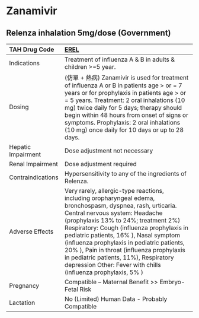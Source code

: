 # Zanamivir

## Relenza inhalation 5mg/dose (Government)

| TAH Drug Code      | [EREL](https://www.tahsda.org.tw/drugs/hissearch.php?drug_code=EREL)                                                                                                                                                                                                                                                                                                                                                                                                            |
|:-------------------|:--------------------------------------------------------------------------------------------------------------------------------------------------------------------------------------------------------------------------------------------------------------------------------------------------------------------------------------------------------------------------------------------------------------------------------------------------------------------------------|
| Indications        | Treatment of influenza A & B in adults & children >=5 year.                                                                                                                                                                                                                                                                                                                                                                                                                     |
| Dosing             | (仿單 + 熱病) Zanamivir is used for treatment of influenza A or B in patients age > or = 7 years or for prophylaxis in patients age > or = 5 years. Treatment: 2 oral inhalations (10 mg) twice daily for 5 days; therapy should begin within 48 hours from onset of signs or symptoms. Prophylaxis: 2 oral inhalations (10 mg) once daily for 10 days or up to 28 days.                                                                                                        |
| Hepatic Impairment | Dose adjustment not necessary                                                                                                                                                                                                                                                                                                                                                                                                                                                   |
| Renal Impairment   | Dose adjustment required                                                                                                                                                                                                                                                                                                                                                                                                                                                        |
| Contraindications  | Hypersensitivity to any of the ingredients of Relenza.                                                                                                                                                                                                                                                                                                                                                                                                                          |
| Adverse Effects    | Very rarely, allergic-type reactions, including oropharyngeal edema, bronchospasm, dyspnea, rash, urticaria. Central nervous system: Headache (prophylaxis 13% to 24%; treatment 2%) Respiratory: Cough (influenza prophylaxis in pediatric patients, 16% ), Nasal symptom (influenza prophylaxis in pediatric patients, 20% ), Pain in throat (influenza prophylaxis in pediatric patients, 11%), Respiratory depression Other: Fever with chills (influenza prophylaxis, 5% ) |
| Pregnancy          | Compatible – Maternal Benefit >> Embryo-Fetal Risk                                                                                                                                                                                                                                                                                                                                                                                                                              |
| Lactation          | No (Limited) Human Data - Probably Compatible                                                                                                                                                                                                                                                                                                                                                                                                                                   |

